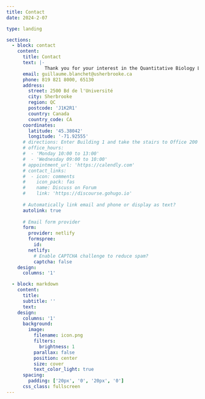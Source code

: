 ```yaml
---
title: Contact
date: 2024-2-07

type: landing

sections:
  - block: contact
    content:
      title: Contact
      text: |-
              Thank you for your interest in the Quantitative Biology Lab at Université de Sherbrooke, led by Professor F. Guillaume Blanchet. Whether you have questions about our research, are interested in collaboration opportunities, or simply want to reach out, we're here to help. Please feel free to get in touch with us using the information below
      email: guillaume.blanchet@usherbrooke.ca
      phone: 819 821 8000, 65130
      address:
        street: 2500 Bd de l'Université
        city: Sherbrooke
        region: QC
        postcode: 'J1K2R1'
        country: Canada
        country_code: CA
      coordinates:
        latitude: '45.38042'
        longitude: '-71.92555'
      # directions: Enter Building 1 and take the stairs to Office 200 on Floor 2
      # office_hours:
      #  - 'Monday 10:00 to 13:00'
      #  - 'Wednesday 09:00 to 10:00'
      # appointment_url: 'https://calendly.com'
      # contact_links:
      #  - icon: comments
      #    icon_pack: fas
      #    name: Discuss on Forum
      #    link: 'https://discourse.gohugo.io'
    
      # Automatically link email and phone or display as text?
      autolink: true
    
      # Email form provider
      form:
        provider: netlify
        formspree:
          id:
        netlify:
          # Enable CAPTCHA challenge to reduce spam?
          captcha: false
    design:
      columns: '1'

  - block: markdown
    content:
      title:
      subtitle: ''
      text:
    design:
      columns: '1'
      background:
        image: 
          filename: icon.png
          filters:
            brightness: 1
          parallax: false
          position: center
          size: cover
          text_color_light: true
      spacing:
        padding: ['20px', '0', '20px', '0']
      css_class: fullscreen
---
```

